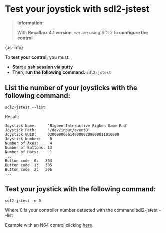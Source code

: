 # Test your joystick with sdl2-jstest


>**Information:**
>
>With **Recalbox 4.1 version**, we are using SDL2 to **configure the control**
>
{.is-info}

To **test your control,** you must:

* **Start** a **ssh session via putty**
* Then, **run the following command:** `sdl2-jstest`

## List the number of your joysticks with the following command:

```text
sdl2-jstest --list
```

Result:

```text
Joystick Name:     'Bigben Interactive Bigben Game Pad'
Joystick Path:     '/dev/input/event0'
Joystick GUID:     030000006b1400000209000011010000
Joystick Number:    0
Number of Axes:     4
Number of Buttons: 13
Number of Hats:     1
...
Button code  0:   304
Button code  1:   305
Button code  2:   306
...
```

## Test your joystick with the following command:

```text
sdl2-jstest -e 0
```

Where 0 is your controller number detected with the command sdl2-jstest --list

Example with an N64 control clicking [here](https://forum.recalbox.com/topic/9016/a-lire-manettes-n64).

